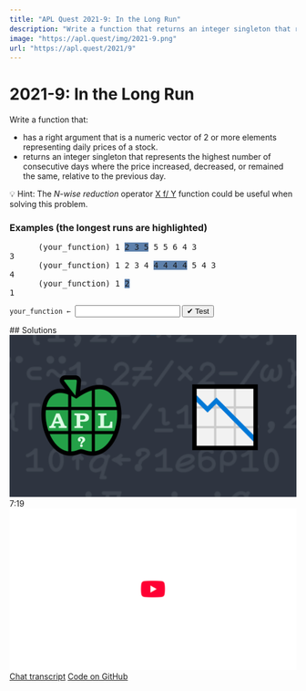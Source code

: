 ```yaml
---
title: "APL Quest 2021-9: In the Long Run"
description: "Write a function that returns an integer singleton that represents the highest number of consecutive days where the price increased, decreased, or remained the same, relative to the previous day."
image: "https://apl.quest/img/2021-9.png"
url: "https://apl.quest/2021/9"
---
```


# <span class=s>2021-</span>9: In the Long Run
<!-- Write a function that returns an integer singleton that represents the highest number of consecutive days where the price increased, decreased, or remained the same, relative to the previous day. -->
<p>Write a function that:</p>
<ul>
      <li>has a right argument that is a numeric vector of 2 or more elements representing daily prices of a stock.</li>
      <li>returns an integer singleton that represents the highest number of consecutive days where the price increased, decreased, or remained the same, relative to the previous day.</li>
</ul>

💡 Hint: The <em>N-wise reduction</em> operator <a href="https://help.dyalog.com/latest/#Language/Primitive%20Operators/Reduce%20N%20Wise.htm" class="language-APL" target="_blank">X f/ Y</a> function could be useful when solving this problem.

### Examples (the longest runs are highlighted)

<pre class="language-APL">
      (your_function) 1 <span style="background-color: #5e81ac">2 3 5</span> 5 5 6 4 3
3
      (your_function) 1 2 3 4 <span style="background-color: #5e81ac">4 4 4 4</span> 5 4 3
4
      (your_function) 1 <span style="background-color: #5e81ac">2</span>
1
</pre>
<div class="pdiv">
  <code onclick="p_Input.focus()">your_function ← </code><input id="p_Input" autocomplete="off" spellcheck="false" oninput="this.parentElement.querySelector`button`.disabled=false;localStorage.setItem(window.location.pathname,this.value)" onkeypress="subm(event)">
  <button onclick="alert$.next`Testing…`;submitSolution`p`" class="md-button md-button--primary">&#x2714; Test</button>
</div>
<p id="p_Output"></p>
## Solutions
<div onclick="play(this)" title="Video on YouTube" class="yt">
<img alt="Video Thumbnail" src="../../img/2021-9.png">
<time>7:19</time>
<img alt="YouTube" src="../../img/yt-big.png">
</div>
<a href="https://chat.stackexchange.com/transcript/52405?m=64569242#64569242" target="_blank" class="md-button md-button--primary">Chat transcript</a>
<a href="https://github.com/abrudz/apl_quest/tree/main/2021/9.apl" target="_blank" class="md-button md-button--primary right">Code on GitHub</a>

<script>
    testCases={"a":["1 2 3 5 5 5 6 4 3","1 2 3 4 4 4 4 4 5 4 3","1 2","?100⍴⍨10+?10"],"b":["1 0","10+0.1×⍳20","¯0.1+0.1×⍳20","¯0.1+0.1×⍳10","10⍴1"],"f":"{⌈/¯2-/⍸1,1,⍨2≠/×2-/⍵}","p":","}
    p_Input.value=localStorage.getItem(window.location.pathname)
    play=e=>e.outerHTML=`<iframe src="https://www.youtube.com/embed/kpTxXyWIgpc?list=PLYKQVqyrAEj9wDIUyLDGtDAFTKY38BUMN&autoplay=1" title="<span class=s>2021-</span>9: In the Long Run (APL Quest 2021-9)" frameborder="0" allow="accelerometer; autoplay; clipboard-write; encrypted-media; gyroscope; picture-in-picture; web-share" referrerpolicy="strict-origin-when-cross-origin" allowfullscreen></iframe>`
</script>
